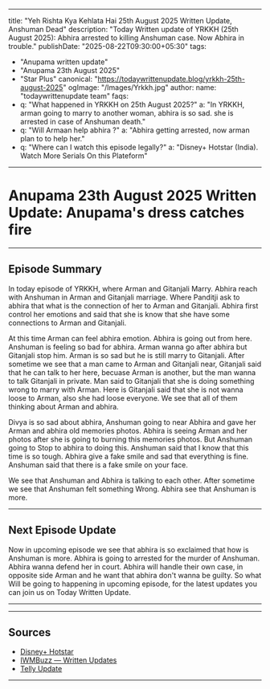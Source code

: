 
--- 
title: "Yeh Rishta Kya Kehlata Hai 25th August 2025 Written Update, Anshuman Dead"
description: "Today Written update of YRKKH (25th August 2025): Abhira arrested to killing Anshuman case. Now Abhira in trouble."
publishDate: "2025-08-22T09:30:00+05:30"
tags:
  - "Anupama written update"
  - "Anupama 23th August 2025"
  - "Star Plus"
canonical: "https://todaywrittenupdate.blog/yrkkh-25th-august-2025"
ogImage: "/Images/Yrkkh.jpg"
author:
  name: "todaywrittenupdate team"
faqs:
  - q: "What happened in YRKKH on 25th August 2025?"
    a: "In YRKKH, arman going to marry to another woman, abhira is so sad. she is arrested in case of Anshuman death."
  - q: "Will Armaan help abhira ?"
    a: "Abhira getting arrested, now arman plan to to help her."
  - q: "Where can I watch this episode legally?"
    a: "Disney+ Hotstar (India). Watch More Serials On this Plateform"
---

# Anupama 23th August 2025 Written Update: Anupama's dress catches fire

---

## Episode Summary

In today episode of YRKKH, where Arman and Gitanjali Marry. Abhira reach with Anshuman in Arman and Gitanjali marriage. Where Panditji ask to abhira that what is the connection of her to Arman and Gitanjali. Abhira first control her emotions and said that she is know that she have some connections to Arman and Gitanjali.

 At this time Arman can feel abhira emotion. Abhira is going out from here. Anshuman is feeling so bad for abhira. Arman wanna go after abhira but Gitanjali stop him. Arman is so sad but he is still marry to Gitanjali. After sometime we see that a man came to Arman and Gitanjali near, Gitanjali said that he can talk to her here, becuase Arman is another, but the man wanna to talk Gitanjali in private. 
Man said to Gitanjali that she is doing something wrong to marry with Arman. Here is Gitanjali said that she is not wanna loose to Arman, also she had loose everyone. We see that all of them thinking about Arman and abhira. 

Divya is so sad about abhira, Anshuman going to near Abhira and gave her Arman and abhira old memories photos. Abhira is seeing Arman and her photos after she is going to burning this memories photos. But Anshuman going to Stop to abhira to doing this. Anshuman said that I know that this time is so tough. Abhira give a fake smile and sad that everything is fine. Anshuman said that there is a fake smile on your face.

We see that Anshuman and Abhira is talking to each other. After sometime we see that Anshuman felt something Wrong. Abhira see that Anshuman is more.

<!--

## Key Highlights

- Khyati battles guilt and is pushed towards truth.  
- Raghav is determined to reopen his case.  
- Aryan's revenge twist turns out to be a dream.  
- Prem's actions create new tensions.

-->
---

## Next Episode Update

Now in upcoming episode we see that abhira is so exclaimed that how is Anshuman is more. Abhira is going to arrested for the murder of Anshuman. Abhira wanna defend her in court. Abhira will handle their own case, in opposite side Arman and he want that abhira don't wanna be guilty. So what Will be going to happening in upcoming episode, for the latest updates you can join us on Today Written Update.

---

<!-- FAQ will be rendered from frontmatter; keep this area intentionally short -->

---

## Sources

- [Disney+ Hotstar](https://www.hotstar.com/in)  
- [IWMBuzz — Written Updates](https://www.iwmbuzz.com/)
- [Telly Update](https://www.tellyupdate.com)

---
